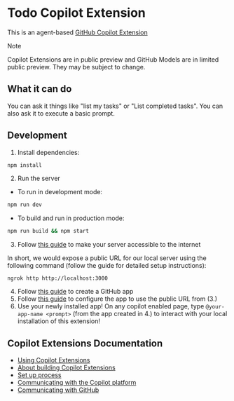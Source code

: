 # Todo Copilot Extension

This is an agent-based [GitHub Copilot Extension](https://docs.github.com/en/copilot/using-github-copilot/using-extensions-to-integrate-external-tools-with-copilot-chat) 

>[!NOTE]
> Copilot Extensions are in public preview and GitHub Models are in limited public preview. They may be subject to change.

## What it can do

You can ask it things like "list my tasks" or "List completed tasks". You can also ask it to execute a basic prompt.


## Development

1. Install dependencies:

```bash
npm install
```

2. Run the server

- To run in development mode:

```bash
npm run dev
```

- To build and run in production mode:

```bash
npm run build && npm start
```
3. Follow [this guide](https://docs.github.com/en/copilot/building-copilot-extensions/creating-a-copilot-extension/configuring-your-server-to-deploy-your-copilot-agent#configuring-your-server) to make your server accessible to the internet

In short, we would expose a public URL for our local server using the following command (follow the guide for detailed setup instructions):
```
ngrok http http://localhost:3000
```

4. Follow [this guide](https://docs.github.com/en/copilot/building-copilot-extensions/creating-a-copilot-extension/creating-a-github-app-for-your-copilot-extension) to create a GitHub app
5. Follow [this guide](https://docs.github.com/en/copilot/building-copilot-extensions/creating-a-copilot-extension/configuring-your-github-app-for-your-copilot-agent) to configure the app to use the public URL from (3.)
6. Use your newly installed app! On any copilot enabled page, type `@your-app-name <prompt>` (from the app created in 4.) to interact with your local installation of this extension!

## Copilot Extensions Documentation
- [Using Copilot Extensions](https://docs.github.com/en/copilot/using-github-copilot/using-extensions-to-integrate-external-tools-with-copilot-chat)
- [About building Copilot Extensions](https://docs.github.com/en/copilot/building-copilot-extensions/about-building-copilot-extensions)
- [Set up process](https://docs.github.com/en/copilot/building-copilot-extensions/setting-up-copilot-extensions)
- [Communicating with the Copilot platform](https://docs.github.com/en/copilot/building-copilot-extensions/building-a-copilot-agent-for-your-copilot-extension/configuring-your-copilot-agent-to-communicate-with-the-copilot-platform)
- [Communicating with GitHub](https://docs.github.com/en/copilot/building-copilot-extensions/building-a-copilot-agent-for-your-copilot-extension/configuring-your-copilot-agent-to-communicate-with-github)

